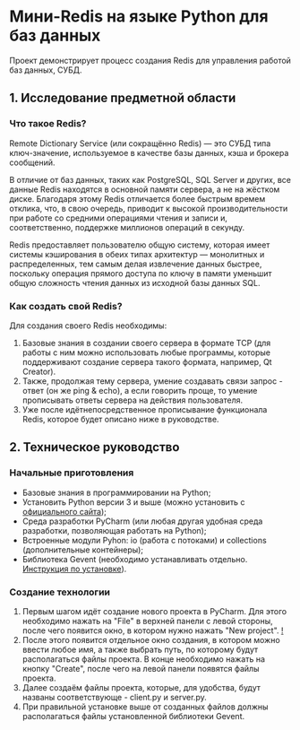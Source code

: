 # Мини-Redis на языке Python для баз данных
Проект демонстрирует процесс создания Redis для управления работой баз данных, СУБД.

## 1. Исследование предметной области
### Что такое Redis?
Remote Dictionary Service (или сокращённо Redis) — это СУБД типа ключ-значение, используемое в качестве базы данных, кэша и брокера сообщений. 

В отличие от баз данных, таких как PostgreSQL, SQL Server и других, все данные Redis находятся в основной памяти сервера, а не на жёстком диске. Благодаря этому Redis отличается более быстрым времем отклика, что, в свою очередь, приводит к высокой производительности при работе со средними операциями чтения и записи и, соответственно, поддержке миллионов операций в секунду.

Redis предоставляет пользователю общую систему, которая имеет системы кэширования в обеих типах архитектур — монолитных и распределенных, тем самым делая извлечение данных быстрее, поскольку операция прямого доступа по ключу в памяти уменьшит общую сложность чтения данных из исходной базы данных SQL.

### Как создать свой Redis?
Для создания своего Redis необходимы:
1. Базовые знания в создании своего сервера в формате TCP (для работы с ним можно использовать любые программы, которые поддерживают создание сервера такого формата, например, Qt Creator).
2. Также, продолжая тему сервера, умение создавать связи запрос - ответ (он же ping & echo), а если говорить проще, то умение прописывать ответы сервера на действия пользователя.
3. Уже после идётнепосредственное прописывание функционала Redis, которое будет описано ниже в руководстве.

## 2. Техническое руководство
### Начальные приготовления
* Базовые знания в программировании на Python;
* Установить Python версии 3 и выше (можно установить с [официального сайта](https://www.python.org/));
* Среда разработки PyCharm (или любая другая удобная среда разработки, позволяющая работать на Python);
* Встроенные модули Pyhon: io (работа с потоками) и collections (дополнительные контейнеры);
* Библиотека Gevent (необходимо устанавливать отдельно. [Инструкция по установке](https://pypi.org/project/gevent/)).

### Создание технологии
1. Первым шагом идёт создание нового проекта в PyCharm. Для этого необходимо нажать на "File" в верхней панели с левой стороны, после чего появится окно, в котором нужно нажать "New project".
[!]()
2. После этого появится отдельное окно создания, в котором можно ввести любое имя, а также выбрать путь, по которому будут располагаться файлы проекта. В конце необходимо нажать на кнопку "Create", после чего на левой панели появятся файлы проекта.
4. Далее создаём файлы проекта, которые, для удобства, будут названы соответствующе - client.py и server.py.
5. При правильной установке выше от созданных файлов должны располагаться файлы установленной библиотеки Gevent.



